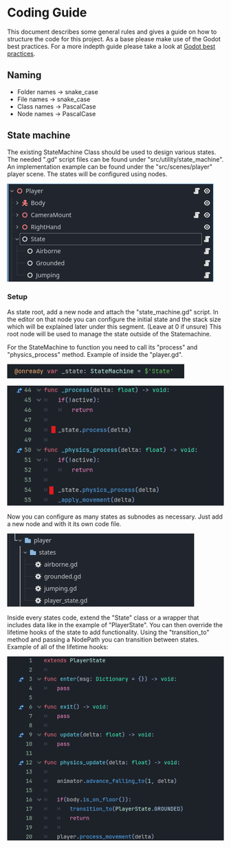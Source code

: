 # Coding Guide

This document describes some general rules and gives a guide on how to structure the code for this project. As a base please make use of the Godot best practices. For a more indepth guide please take a look at [Godot best practices](https://docs.godotengine.org/en/stable/tutorials/best_practices/introduction_best_practices.html).

## Naming

* Folder names   -> snake_case
* File names       -> snake_case
* Class names     -> PascalCase
* Node names    -> PascalCase

## State machine

The existing StateMachine Class should be used to design various states. The needed ".gd" script files can be found under "src/utility/state_machine". An implementation example can be found under the "src/scenes/player" player scene. The states will be configured using nodes.

![1737132693900](images/coding_guide/1737132693900.png)

### Setup

As state root, add a new node and attach the "state_machine.gd" script. In the editor on that node you can configure the initial state and the stack size which will be explained later under this segment. (Leave at 0 if unsure)
This root node will be used to manage the state outside of the Statemachine.

For the StateMachine to function you need to call its "process" and "physics_process" method. Example of inside the "player.gd".

![1737133094342](images/coding_guide/1737133094342.png)

![1737133268043](images/coding_guide/1737133268043.png)

Now you can configure as many states as subnodes as necessary. Just add a new node and with it its own code file.

![1737133019159](images/coding_guide/1737133019159.png)

Inside every states code, extend the "State" class or a wrapper that includes data like in the example of "PlayerState".
You can then override the lifetime hooks of the state to add functionality. Using the "transition_to" method and passing a NodePath you can transition between states. Example of all of the lifetime hooks:


![1737133757911](images/coding_guide/1737133757911.png)
